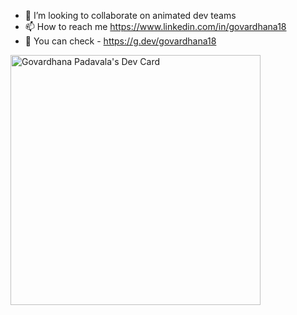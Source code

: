 - 👀 I’m looking to collaborate on animated dev teams
- 📫 How to reach me https://www.linkedin.com/in/govardhana18
- 👋 You can check - https://g.dev/govardhana18








<a href="https://app.daily.dev/govardhana18"><img src="https://api.daily.dev/devcards/bd164f3d249c4f0b8b038c2d3e31d282.png?r=mmg" width="400" alt="Govardhana Padavala's Dev Card"/></a>

<!---
govardhana18/govardhana18 is a ✨ special ✨ repository because its `README.md` (this file) appears on your GitHub profile.
You can click the Preview link to take a look at your changes.
--->
